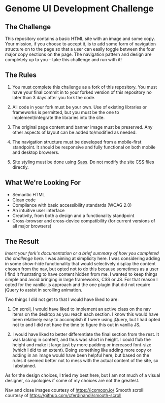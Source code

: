 # Genome UI Development Challenge

## The Challenge

This repository contains a basic HTML site with an image and some copy. Your mission, if you choose to accept it, is to add some form of navigation structure on to the page so that a user can easily toggle between the four major copy sections on the page. The navigation pattern and design are completely up to you - take this challenge and run with it!

## The Rules

1. You must complete this challenge as a fork of this repository. You must have your final commit in to your forked version of this repository no later than 3 days after you fork the code.

2. All code in your fork must be your own. Use of existing libraries or frameworks is permitted, but you must be the one to implement/integrate the libraries into the site.

3. The original page content and banner image must be preserved. Any other aspects of layout can be added to/modified as needed.

4. The navigation structure must be developed from a mobile-first standpoint. It should be responsive and fully functional on both mobile and desktop browsers.

5. Site styling must be done using [Sass](http://sass-lang.com/). Do not modify the site CSS files directly.

## What We're Looking For

* Semantic HTML
* Clean code
* Compliance with basic accessibility standards (WCAG 2.0)
* An intuitive user interface
* Creativity, from both a design and a functionality standpoint
* Cross-browser and cross-device compatibility (for current versions of all major browsers)

## The Result

*Insert your fork's documentation or a brief summary of how you completed the challenge here.*
I was aiming at simplicity here.  I was considering adding in some show-hide functionality that would selectively display the content chosen from the nav, but opted not to do this because sometimes as a user I find it frustrating to have content hidden from me.  I wanted to keep things simple and avoid bringing in large frameworks, CSS or JS.  For that reason I opted for the vanilla-js approach and the one plugin that did not require jQuery to assist in scrolling animation.

Two things I did not get to that I would have liked to are:

1. On scroll, I would have liked to implement an active class on the nav items on the desktop as you reach each section.  I know this would have been relatively easy to accomplish if I were using jQuery, but I had opted not to and I did not have the time to figure this out in vanilla JS.

2. I would have liked to better differentiate the final section from the rest.  It was lacking in content, and thus was short in height.  I could flub the height and make it large just by more padding or increased font-size (which I did to an extent).  Doing something like adding more copy or adding in an image would have been helpful here, but based on the rules it seemed better not to mess with the actual content of the site, so I abstained.

As for the design choices, I tried my best here, but I am not much of a visual designer, so apologies if some of my choices are not the greatest.

Nav and close images courtesy of https://icomoon.io/
Smooth scroll courtesy of https://github.com/cferdinandi/smooth-scroll

